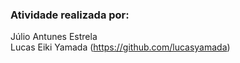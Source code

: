 ### Atividade realizada por:
Júlio Antunes Estrela</br>
Lucas Eiki Yamada (https://github.com/lucasyamada)

